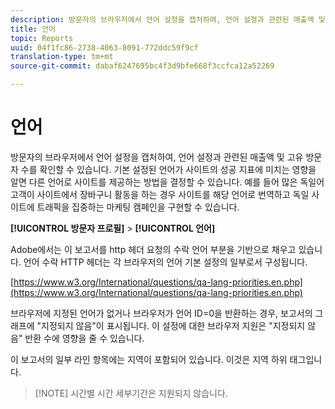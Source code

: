 ```yaml
---
description: 방문자의 브라우저에서 언어 설정을 캡처하여, 언어 설정과 관련된 매출액 및 고유 방문자 수를 확인할 수 있습니다. 기본 설정된 언어가 사이트의 성공 지표에 미치는 영향을 알면 다른 언어로 사이트를 제공하는 방법을 결정할 수 있습니다. 예를 들어 많은 독일어 고객이 사이트에서 장바구니 활동을 하는 경우 사이트를 해당 언어로 번역하고 독일 사이트에 트래픽을 집중하는 마케팅 캠페인을 구현할 수 있습니다.
title: 언어
topic: Reports
uuid: 04f1fc86-2738-4063-8091-772ddc59f9cf
translation-type: tm+mt
source-git-commit: dabaf6247695bc4f3d9bfe668f3ccfca12a52269

---
```



# 언어

방문자의 브라우저에서 언어 설정을 캡처하여, 언어 설정과 관련된 매출액 및 고유 방문자 수를 확인할 수 있습니다. 기본 설정된 언어가 사이트의 성공 지표에 미치는 영향을 알면 다른 언어로 사이트를 제공하는 방법을 결정할 수 있습니다. 예를 들어 많은 독일어 고객이 사이트에서 장바구니 활동을 하는 경우 사이트를 해당 언어로 번역하고 독일 사이트에 트래픽을 집중하는 마케팅 캠페인을 구현할 수 있습니다.

**[!UICONTROL 방문자 프로필]** > **[!UICONTROL 언어]**

Adobe에서는 이 보고서를 http 헤더 요청의 수락 언어 부분을 기반으로 채우고 있습니다. 언어 수락 HTTP 헤더는 각 브라우저의 언어 기본 설정의 일부로서 구성됩니다.

[https://www.w3.org/International/questions/qa-lang-priorities.en.php](https://www.w3.org/International/questions/qa-lang-priorities.en.php)

브라우저에 지정된 언어가 없거나 브라우저가 언어 ID=0을 반환하는 경우, 보고서의 그래프에 &quot;지정되지 않음&quot;이 표시됩니다. 이 설정에 대한 브라우저 지원은 &quot;지정되지 않음&quot; 반환 수에 영향을 줄 수 있습니다.

이 보고서의 일부 라인 항목에는 지역이 포함되어 있습니다. 이것은 지역 하위 태그입니다.

>[!NOTE] 시간별 시간 세부기간은 지원되지 않습니다.

